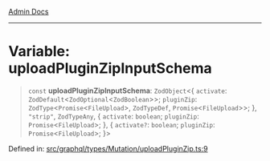 [Admin Docs](/)

***

# Variable: uploadPluginZipInputSchema

> `const` **uploadPluginZipInputSchema**: `ZodObject`\<\{ `activate`: `ZodDefault`\<`ZodOptional`\<`ZodBoolean`\>\>; `pluginZip`: `ZodType`\<`Promise`\<`FileUpload`\>, `ZodTypeDef`, `Promise`\<`FileUpload`\>\>; \}, `"strip"`, `ZodTypeAny`, \{ `activate`: `boolean`; `pluginZip`: `Promise`\<`FileUpload`\>; \}, \{ `activate?`: `boolean`; `pluginZip`: `Promise`\<`FileUpload`\>; \}\>

Defined in: [src/graphql/types/Mutation/uploadPluginZip.ts:9](https://github.com/Sourya07/talawa-api/blob/61a1911602b2f0aac7635e08ae2918f4f768e8ff/src/graphql/types/Mutation/uploadPluginZip.ts#L9)

